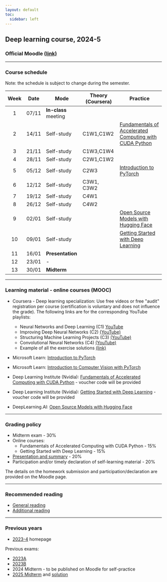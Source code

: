 ```yaml
---
layout: default
toc:
  sidebar: left
---
```

## Deep learning course, 2024-5

### Official Moodle [(link)](https://moodle.sce.ac.il/course/view.php?id=30423)

---

### Course schedule
Note: the schedule is subject to change during the semester.

| Week | Date  | Mode                 | Theory (Coursera) | Practice                                                                                                       |
|:---:|:-----:|----------------------| ----------------- | --------------- |
|  1   | 07/11 | **In-class** meeting |                   |     |
|  2   | 14/11 | Self-study           | C1W1,C1W2         | [Fundamentals of Accelerated Computing with CUDA Python](https://learn.nvidia.com/courses/course-detail?course_id=course-v1:DLI+S-AC-10+V1) |
|  3   | 21/11 | Self-study           | C1W3,C1W4         |    |
|  4   | 28/11 | Self-study           | C2W1,C1W2         |       |
|  5   | 05/12 | Self-study           | C2W3              | [Introduction to PyTorch](https://learn.microsoft.com/en-us/training/modules/intro-machine-learning-pytorch/)  |
|  6   | 12/12 | Self-study           | C3W1, C3W2        |     |
|  7   | 19/12 | Self-study           | C4W1              |    |
|  8   | 26/12 | Self-study           | C4W2              |   |
|  9   | 02/01 | Self-study           |                   | [Open Source Models with Hugging Face](https://www.deeplearning.ai/short-courses/open-source-models-hugging-face/) |
|  10  | 09/01 | Self-study           |                   | [Getting Started with Deep Learning](https://learn.nvidia.com/courses/course-detail?course_id=course-v1:DLI+S-FX-01+V1) |
|  11  | 16/01 | **Presentation**     |                   |  |
|  12  | 23/01 | -                    |                   |     |
|  13  | 30/01 | **Midterm**          |                   |   |

---

### Learning material - online courses (MOOC)

* Coursera - Deep learning specialization: Use free videos or free "audit" registration per course (certification is voluntary and does not influence the grade). The following links are for the corresponding YouTube playlists:
  - Neural Networks and Deep Learning (C1) [YouTube](https://www.youtube.com/playlist?list=PLkDaE6sCZn6Ec-XTbcX1uRg2_u4xOEky0)
  - Improving Deep Neural Networks (C2) [(YouTube)](https://www.youtube.com/playlist?list=PLkDaE6sCZn6Hn0vK8co82zjQtt3T2Nkqc)
  - Structuring Machine Learning Projects (C3) [(YouTube)](https://www.youtube.com/playlist?list=PLkDaE6sCZn6E7jZ9sN_xHwSHOdjUxUW_b)
  - Convolutional Neural Networks (C4) [(YouTube)](https://www.youtube.com/playlist?list=PLkDaE6sCZn6Gl29AoE31iwdVwSG-KnDzF)
  - Example of all the exercise solutions [(link)](https://github.com/amanchadha/coursera-deep-learning-specialization)

* Microsoft Learn: [Introduction to PyTorch](https://learn.microsoft.com/en-us/training/modules/intro-machine-learning-pytorch/)
* Microsoft Learn: [Introduction to Computer Vision with PyTorch](https://learn.microsoft.com/en-us/training/modules/intro-computer-vision-pytorch/)
* Deep Learning Institute (Nvidia): [Fundamentals of Accelerated Computing with CUDA Python](https://learn.nvidia.com/courses/course-detail?course_id=course-v1:DLI+S-AC-10+V1) - voucher code will be provided
* Deep Learning Institute (Nvidia): [Getting Started with Deep Learning](https://learn.nvidia.com/courses/course-detail?course_id=course-v1:DLI+S-FX-01+V1) - voucher code will be provided
* DeepLearning.AI: [Open Source Models with Hugging Face](https://www.deeplearning.ai/short-courses/open-source-models-hugging-face/)

---

### Grading policy
* Midterm exam - 30%
* Online courses:
  * Fundamentals of Accelerated Computing with CUDA Python - 15%
  * Getting Started with Deep Learning - 15%
* [Presentation and summary](/suppl/dl/2025/summary) - 20%
* Participation and/or timely declaration of self-learning material - 20%

The details on the homework submission and participation/declaration are provided on the Moodle page.

---

### Recommended reading
* [General reading](/suppl/dl/2025/reading2025)
* [Additional reading](/suppl/dl/2025/suppl_links)

---

### Previous years

* [2023-4](/suppl/dl/2024/dl2024) homepage

Previous exams:
* [2023A](/suppl/dl/exams/DL%20Exam2023A_sol.pdf)
* [2023B](/suppl/dl/exams/DL%20Exam2023B_sol.pdf)
* 2024 Midterm - to be published on Moodle for self-practice
* [2025 Midterm](/suppl/dl/exams/DL_midterm2025.pdf) and [solution](/suppl/dl/exams/DL_midterm2025_sol.pdf)
